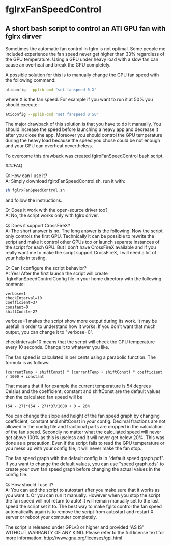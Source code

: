 fglrxFanSpeedControl
====================

A short bash script to control an ATI GPU fan with fglrx dirver
---------------------------------------------------------------

Sometimes the automatic fan control in fglrx is not optimal. Some people me included experience the fan speed never get higher than 33% regardless of the GPU temperature. Using a GPU under heavy load with a slow fan can cause an overheat and break the GPU completely.

A possible solution for this is to manually change the GPU fan speed with the following command:

```bash
aticonfig --pplib-cmd "set fanspeed 0 X"
```

where X is the fan speed. For example if you want to run it at 50% you should execute:

```bash
aticonfig --pplib-cmd "set fanspeed 0 50"
```

The major drawback of this solution is that you have to do it manually. You should increase the speed before launching a heavy app and decrease it after you close the app. Moreover you should control the GPU temperature during the heavy load because the speed you chose could be not enough and your GPU can overheat nevertheless.

To overcome this drawback was created fglrxFanSpeedControl bash script.

###FAQ

Q: How can I use it?   
A: Simply download fglrxFanSpeedControl.sh, run it with: 

```bash
sh fglrxFanSpeedControl.sh
```

and follow the instructions.

Q: Does it work with the open-source driver too?  
A: No, the script works only with fglrx driver.

Q: Does it support CrossFireX?  
A: The short answer is no. The long answer is the following. Now the script only controls the first GPU. Technically it can be possible to rewrite the script and make it control other GPUs too or launch separate instances of the script for each GPU. But I don't have CrossFireX available and if you really want me to make the script support CrossFireX, I will need a lot of your help in testing.

Q: Can I configure the script behavior?  
A: Yes! After the first launch the script will create .fglrxFanSpeedControlConfig file in your home directory with the following contents:

```
verbose=1
checkInterval=10
coefficient=37
constant=0
shiftConst=-27
```


verbose=1 makes the script show more output during its work. It may be usefull in order to understand how it works. If you don't want that much output, you can change it to "verbose=0".

checkInterval=10 means that the script will check the GPU temperature every 10 seconds. Change it to whatever you like.

The fan speed is calculated in per cents using a parabolic function. The formula is as follows:
```
(currentTemp + shiftConst) * (currentTemp + shiftConst) * coefficient / 1000 + constant
```
That means that if for example the current temperature is 54 degrees Celsius and the coefficient, constant and shiftConst are the default values then the calculated fan speed will be
```
(54 - 27)*(54 - 27)*37/1000 + 0 = 26%
```
You can change the slope and height of the fan speed graph by changing coefficient, constant and shiftConst in your config. Decimal fractions are not allowed in the config file and fractional parts are dropped in the calculation of the fan speed. Secondly no matter what the calculated speed will never get above 100% as this is useless and it will never get below 20%. This was done as a precaution. Even if the script fails to read the GPU temperature or you mess up with your config file, it will never make the fan stop.

The fan speed graph with the default config is in "default speed graph.pdf". If you want to change the default values, you can use "speed graph.ods" to create your own fan speed graph before changing the actual values in the config file.

Q: How should I use it?  
A: You can add the script to autostart after you make sure that it works as you want it. Or you can run it manually. However when you stop the script the fan speed will not return to auto! It will remain manually set to the last speed the script set it to. The best way to make fglrx control the fan speed automatically again is to remove the script from autostart and restart X server or reboot your computer completely.

The script is released under GPLv3 or higher and provided “AS IS” WITHOUT WARRANTY OF ANY KIND. Please refer to the full license text for more information:
http://www.gnu.org/licenses/gpl.html
